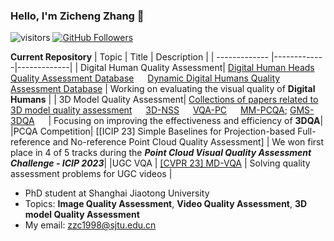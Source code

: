 ### Hello, I'm Zicheng Zhang 👋
![visitors](https://visitor-badge.glitch.me/badge?page_id=zzc-1998/zzc-1998)
[![GitHub Followers](https://img.shields.io/github/followers/zzc-1998?style=social)](https://github.com/zzc-1998)


**Current Repository**
| Topic        | Title           | Description           |
| ------------- |-------------|-------------|
| Digital Human Quality Assessment| [Digital Human Heads Quality Assessment Database](https://github.com/zzc-1998/DHHQA) &emsp;  [Dynamic Digital Humans Quality Assessment Database](https://github.com/zzc-1998/DDH-QA)  |    Working on evaluating the visual quality of **Digital Humans** |
| 3D Model Quality Assessment| [Collections of papers related to 3D model quality assessment](https://github.com/zzc-1998/Point-cloud-quality-assessment) &emsp; [3D-NSS](https://github.com/zzc-1998/NR-3DQA) &emsp; [VQA-PC](https://github.com/zzc-1998/VQA_PC) &emsp; [MM-PCQA](https://github.com/zzc-1998/MM-PCQA); [GMS-3DQA](https://github.com/zzc-1998/GMS-3DQA) &emsp;    |    Focusing on improving the effectiveness and efficiency of **3DQA**|
|PCQA Competition| [[ICIP 23] Simple Baselines for Projection-based Full-reference and No-reference Point Cloud Quality Assessment] |    We won first place in 4 of 5 tracks during the ***Point Cloud Visual Quality Assessment Challenge - ICIP 2023***|
|UGC VQA | [[CVPR 23] MD-VQA](https://github.com/zzc-1998/MD-VQA) |    Solving quality assessment problems for UGC videos |





- PhD student at Shanghai Jiaotong University
- Topics: **Image Quality Assessment**, **Video Quality Assessment**, **3D model Quality Assessment**
- My email: zzc1998@sjtu.edu.cn
  
<!--
**zzc-1998/zzc-1998** is a ✨ _special_ ✨ repository because its `README.md` (this file) appears on your GitHub profile.

Here are some ideas to get you started:

- 🔭 I’m currently working on ...
- 🌱 I’m currently learning ...
- 👯 I’m looking to collaborate on ...
- 🤔 I’m looking for help with ...
- 💬 Ask me about ...
- 📫 How to reach me: ...
- 😄 Pronouns: ...
- ⚡ Fun fact: ...
-->
